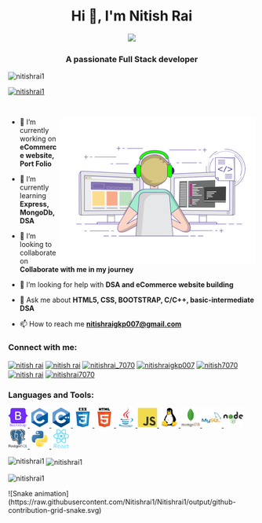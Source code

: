 <h1 align="center">Hi 👋, I'm Nitish Rai</h1>
<div align="center"> <img src="https://github.com/Nitishrai1/Nitishrai1/blob/main/DSC_0222_1.JPG"> </div>
<h3 align="center">A passionate Full Stack developer</h3>


<p align="left"> <img src="https://komarev.com/ghpvc/?username=nitishrai1&label=Profile%20views&color=0e75b6&style=flat" alt="nitishrai1" /> </p>

<p align="left"> <a href="https://github.com/ryo-ma/github-profile-trophy"><img src="https://github-profile-trophy.vercel.app/?username=nitishrai1" alt="nitishrai1" /></a> </p>

<p align="left"> <a href="https://twitter.com/" target="blank"><img src="https://img.shields.io/twitter/follow/?logo=twitter&style=for-the-badge" alt="" /></a> </p>
<img align="right" alt="Coding" width="400" src="https://raw.githubusercontent.com/devSouvik/devSouvik/master/gif3.gif">


- 🔭 I’m currently working on **eCommerce website, Port Folio**

- 🌱 I’m currently learning **Express, MongoDb, DSA**

- 👯 I’m looking to collaborate on **Collaborate with me in my journey**

- 🤝 I’m looking for help with **DSA and eCommerce website building**

- 💬 Ask me about **HTML5, CSS, BOOTSTRAP, C/C++, basic-intermediate DSA**

- 📫 How to reach me **nitishraigkp007@gmail.com**

<h3 align="left">Connect with me:</h3>
<p align="left">
<a href="https://linkedin.com/in/nitishrai" target="blank"><img align="center" src="https://raw.githubusercontent.com/rahuldkjain/github-profile-readme-generator/master/src/images/icons/Social/linked-in-alt.svg" alt="nitish rai" height="30" width="40" /></a>
<a href="https://fb.com/nitish rai" target="blank"><img align="center" src="https://raw.githubusercontent.com/rahuldkjain/github-profile-readme-generator/master/src/images/icons/Social/facebook.svg" alt="nitish rai" height="30" width="40" /></a>
<a href="https://instagram.com/nitishrai_7070" target="blank"><img align="center" src="https://raw.githubusercontent.com/rahuldkjain/github-profile-readme-generator/master/src/images/icons/Social/instagram.svg" alt="nitishrai_7070" height="30" width="40" /></a>
<a href="https://www.hackerrank.com/nitishraigkp007" target="blank"><img align="center" src="https://raw.githubusercontent.com/rahuldkjain/github-profile-readme-generator/master/src/images/icons/Social/hackerrank.svg" alt="nitishraigkp007" height="30" width="40" /></a>
<a href="https://www.leetcode.com/nitish7070" target="blank"><img align="center" src="https://raw.githubusercontent.com/rahuldkjain/github-profile-readme-generator/master/src/images/icons/Social/leet-code.svg" alt="nitish7070" height="30" width="40" /></a>
<a href="https://www.hackerearth.com/nitish rai" target="blank"><img align="center" src="https://raw.githubusercontent.com/rahuldkjain/github-profile-readme-generator/master/src/images/icons/Social/hackerearth.svg" alt="nitish rai" height="30" width="40" /></a>
<a href="https://auth.geeksforgeeks.org/user/nitishrai7070" target="blank"><img align="center" src="https://raw.githubusercontent.com/rahuldkjain/github-profile-readme-generator/master/src/images/icons/Social/geeks-for-geeks.svg" alt="nitishrai7070" height="30" width="40" /></a>
</p>

<h3 align="left">Languages and Tools:</h3>
<p align="left"> <a href="https://getbootstrap.com" target="_blank" rel="noreferrer"> <img src="https://raw.githubusercontent.com/devicons/devicon/master/icons/bootstrap/bootstrap-plain-wordmark.svg" alt="bootstrap" width="40" height="40"/> </a> <a href="https://www.cprogramming.com/" target="_blank" rel="noreferrer"> <img src="https://raw.githubusercontent.com/devicons/devicon/master/icons/c/c-original.svg" alt="c" width="40" height="40"/> </a> <a href="https://www.w3schools.com/cpp/" target="_blank" rel="noreferrer"> <img src="https://raw.githubusercontent.com/devicons/devicon/master/icons/cplusplus/cplusplus-original.svg" alt="cplusplus" width="40" height="40"/> </a> <a href="https://www.w3schools.com/css/" target="_blank" rel="noreferrer"> <img src="https://raw.githubusercontent.com/devicons/devicon/master/icons/css3/css3-original-wordmark.svg" alt="css3" width="40" height="40"/> </a> <a href="https://www.w3.org/html/" target="_blank" rel="noreferrer"> <img src="https://raw.githubusercontent.com/devicons/devicon/master/icons/html5/html5-original-wordmark.svg" alt="html5" width="40" height="40"/> </a> <a href="https://www.java.com" target="_blank" rel="noreferrer"> <img src="https://raw.githubusercontent.com/devicons/devicon/master/icons/java/java-original.svg" alt="java" width="40" height="40"/> </a> <a href="https://developer.mozilla.org/en-US/docs/Web/JavaScript" target="_blank" rel="noreferrer"> <img src="https://raw.githubusercontent.com/devicons/devicon/master/icons/javascript/javascript-original.svg" alt="javascript" width="40" height="40"/> </a> <a href="https://www.linux.org/" target="_blank" rel="noreferrer"> <img src="https://raw.githubusercontent.com/devicons/devicon/master/icons/linux/linux-original.svg" alt="linux" width="40" height="40"/> </a> <a href="https://www.mongodb.com/" target="_blank" rel="noreferrer"> <img src="https://raw.githubusercontent.com/devicons/devicon/master/icons/mongodb/mongodb-original-wordmark.svg" alt="mongodb" width="40" height="40"/> </a> <a href="https://www.mysql.com/" target="_blank" rel="noreferrer"> <img src="https://raw.githubusercontent.com/devicons/devicon/master/icons/mysql/mysql-original-wordmark.svg" alt="mysql" width="40" height="40"/> </a> <a href="https://nodejs.org" target="_blank" rel="noreferrer"> <img src="https://raw.githubusercontent.com/devicons/devicon/master/icons/nodejs/nodejs-original-wordmark.svg" alt="nodejs" width="40" height="40"/> </a> <a href="https://www.postgresql.org" target="_blank" rel="noreferrer"> <img src="https://raw.githubusercontent.com/devicons/devicon/master/icons/postgresql/postgresql-original-wordmark.svg" alt="postgresql" width="40" height="40"/> </a> <a href="https://www.python.org" target="_blank" rel="noreferrer"> <img src="https://raw.githubusercontent.com/devicons/devicon/master/icons/python/python-original.svg" alt="python" width="40" height="40"/> </a> <a href="https://reactjs.org/" target="_blank" rel="noreferrer"> <img src="https://raw.githubusercontent.com/devicons/devicon/master/icons/react/react-original-wordmark.svg" alt="react" width="40" height="40"/> </a> </p>

<p><img align="left" src="https://github-readme-stats.vercel.app/api/top-langs?username=nitishrai1&show_icons=true&locale=en&layout=compact" alt="nitishrai1" /></p>

<p>&nbsp;<img align="center" src="https://github-readme-stats.vercel.app/api?username=nitishrai1&show_icons=true&locale=en" alt="nitishrai1" /></p>

<p><img align="center" src="https://github-readme-streak-stats.herokuapp.com/?user=nitishrai1&" alt="nitishrai1" /></p>
<!-- GitHub Contribution Graph Snake - Start -->
![Snake animation](https://raw.githubusercontent.com/Nitishrai1/Nitishrai1/output/github-contribution-grid-snake.svg)

<!-- GitHub Contribution Graph Snake - End -->
